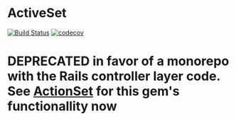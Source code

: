 # ActiveSet

[![Build Status](https://travis-ci.com/fractaledmind/activeset.svg?branch=master)](https://travis-ci.com/fractaledmind/activeset)
[![codecov](https://codecov.io/gh/fractaledmind/activeset/branch/master/graph/badge.svg)](https://codecov.io/gh/fractaledmind/activeset)

# DEPRECATED in favor of a monorepo with the Rails controller layer code. See [ActionSet](https://github.com/fractaledmind/actionset) for this gem's functionallity now
